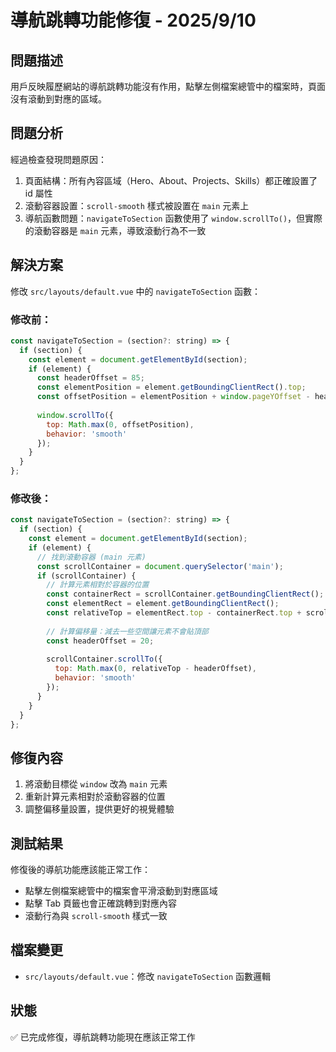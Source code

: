 # 導航跳轉功能修復 - 2025/9/10

## 問題描述
用戶反映履歷網站的導航跳轉功能沒有作用，點擊左側檔案總管中的檔案時，頁面沒有滾動到對應的區域。

## 問題分析
經過檢查發現問題原因：
1. 頁面結構：所有內容區域（Hero、About、Projects、Skills）都正確設置了 id 屬性
2. 滾動容器設置：`scroll-smooth` 樣式被設置在 `main` 元素上
3. 導航函數問題：`navigateToSection` 函數使用了 `window.scrollTo()`，但實際的滾動容器是 `main` 元素，導致滾動行為不一致

## 解決方案
修改 `src/layouts/default.vue` 中的 `navigateToSection` 函數：

### 修改前：
```javascript
const navigateToSection = (section?: string) => {
  if (section) {
    const element = document.getElementById(section);
    if (element) {
      const headerOffset = 85;
      const elementPosition = element.getBoundingClientRect().top;
      const offsetPosition = elementPosition + window.pageYOffset - headerOffset;
      
      window.scrollTo({
        top: Math.max(0, offsetPosition),
        behavior: 'smooth'
      });
    }
  }
};
```

### 修改後：
```javascript
const navigateToSection = (section?: string) => {
  if (section) {
    const element = document.getElementById(section);
    if (element) {
      // 找到滾動容器 (main 元素)
      const scrollContainer = document.querySelector('main');
      if (scrollContainer) {
        // 計算元素相對於容器的位置
        const containerRect = scrollContainer.getBoundingClientRect();
        const elementRect = element.getBoundingClientRect();
        const relativeTop = elementRect.top - containerRect.top + scrollContainer.scrollTop;
        
        // 計算偏移量：減去一些空間讓元素不會貼頂部
        const headerOffset = 20;
        
        scrollContainer.scrollTo({
          top: Math.max(0, relativeTop - headerOffset),
          behavior: 'smooth'
        });
      }
    }
  }
};
```

## 修復內容
1. 將滾動目標從 `window` 改為 `main` 元素
2. 重新計算元素相對於滾動容器的位置
3. 調整偏移量設置，提供更好的視覺體驗

## 測試結果
修復後的導航功能應該能正常工作：
- 點擊左側檔案總管中的檔案會平滑滾動到對應區域
- 點擊 Tab 頁籤也會正確跳轉到對應內容
- 滾動行為與 `scroll-smooth` 樣式一致

## 檔案變更
- `src/layouts/default.vue`：修改 `navigateToSection` 函數邏輯

## 狀態
✅ 已完成修復，導航跳轉功能現在應該正常工作
